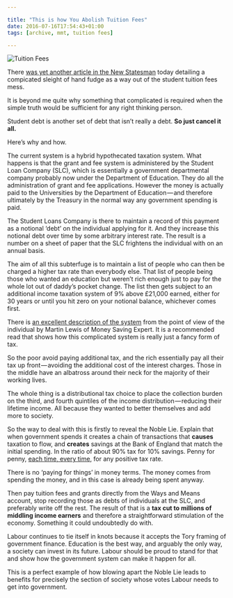 ```yaml
---

title: "This is how You Abolish Tuition Fees"
date: 2016-07-16T17:54:43+01:00
tags: [archive, mmt, tuition fees]

---
```


![Tuition Fees](images/tuition-fees.jpg)

There [was yet another article in the New Statesman](https://web.archive.org/web/20170117171636/http://www.newstatesman.com/politics/staggers/2016/07/how-jeremy-corbyn-can-realistically-abolish-student-tuition-fees) today detailing a compicated sleight of hand fudge as a way out of the student tuition fees mess.

It is beyond me quite why something that complicated is required when the simple truth would be sufficient for any right thinking person.

Student debt is another set of debt that isn’t really a debt. **So just cancel it all.**

Here’s why and how.

The current system is a hybrid hypothecated taxation system. What happens is that the grant and fee system is administered by the Student Loan Company (SLC), which is essentially a government departmental company probably now under the Department of Education. They do all the administration of grant and fee applications. However the money is actually paid to the Universities by the Department of Education — and therefore ultimately by the Treasury in the normal way any government spending is paid.

The Student Loans Company is there to maintain a record of this payment as a notional ‘debt’ on the individual applying for it. And they increase this notional debt over time by some arbitrary interest rate. The result is a number on a sheet of paper that the SLC frightens the individual with on an annual basis.

The aim of all this subterfuge is to maintain a list of people who can then be charged a higher tax rate than everybody else. That list of people being those who wanted an education but weren’t rich enough just to pay for the whole lot out of daddy’s pocket change. The list then gets subject to an additional income taxation system of 9% above £21,000 earned, either for 30 years or until you hit zero on your notional balance, whichever comes first.

There is [an excellent description of the system](https://web.archive.org/web/20170117171636/http://www.moneysavingexpert.com/students/student-loans-tuition-fees-changes) from the point of view of the individual by Martin Lewis of Money Saving Expert. It is a recommended read that shows how this complicated system is really just a fancy form of tax.

So the poor avoid paying additional tax, and the rich essentially pay all their tax up front — avoiding the additional cost of the interest charges. Those in the middle have an albatross around their neck for the majority of their working lives.

The whole thing is a distributional tax choice to place the collection burden on the third, and fourth quintiles of the income distribution — reducing their lifetime income. All because they wanted to better themselves and add more to society.

So the way to deal with this is firstly to reveal the Noble Lie. Explain that when government spends it creates a chain of transactions that **causes** taxation to flow, and **creates** savings at the Bank of England that match the initial spending. In the ratio of about 90% tax for 10% savings. Penny for penny, [each time, every time](https://web.archive.org/web/20170117171636/https://originofspecious.wordpress.com/2015/07/23/jeremy-corbyn-and-the-truth-about-deficits/), for any positive tax rate.

There is no ‘paying for things’ in money terms. The money comes from spending the money, and in this case is already being spent anyway.

Then pay tuition fees and grants directly from the Ways and Means account, stop recording those as debts of individuals at the SLC, and preferably write off the rest. The result of that is a **tax cut to millions of middling income earners** and therefore a straightforward stimulation of the economy. Something it could undoubtedly do with.

Labour continues to tie itself in knots because it accepts the Tory framing of government finance. Education is the best way, and arguably the only way, a society can invest in its future. Labour should be proud to stand for that and show how the government system can make it happen for all.

This is a perfect example of how blowing apart the Noble Lie leads to benefits for precisely the section of society whose votes Labour needs to get into government.
